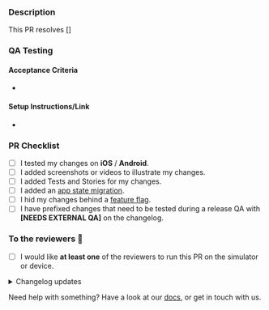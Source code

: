 <!--
➡️ Use a PR title in the form of  `type(PROJECT-XXXX): what changed`
➡️ Provide the Jira ticket in square brackets like [PROJECT-XXXX]

❗️ If this is a work in progress, remember to prefix it with [WIP] and/or open a draft PR instead of normal PR
-->

### Description

<!-- Info, implementation, how to get there, before & after screenshots & videos, follow-up work, etc -->

This PR resolves []

### QA Testing

<!-- Please provide information on how to test this PR.
These tests will be run in recent changes QA, they do not have to be extensive, just a high level feature sanity check, you should do your own extensive QA with your team. -->

#### Acceptance Criteria

-

#### Setup Instructions/Link

-

### PR Checklist

- [ ] I tested my changes on **iOS** / **Android**.
- [ ] I added screenshots or videos to illustrate my changes.
- [ ] I added Tests and Stories for my changes.
- [ ] I added an [app state migration].
- [ ] I hid my changes behind a [feature flag].
- [ ] I have prefixed changes that need to be tested during a release QA with **[NEEDS EXTERNAL QA]** on the changelog.

### To the reviewers 👀

- [ ] I would like **at least one** of the reviewers to run this PR on the simulator or device.

<details><summary>Changelog updates</summary>

### Changelog updates

<!-- 📝 Please fill out at least one of these sections. -->
<!-- ⓘ 'User-facing' changes will be published as release notes. -->
<!-- ⌫ Feel free to remove sections that don't apply. -->
<!-- • Write a markdown list or just a single paragraph, but stick to plain text. -->
<!-- 📖 eg. `Enable lotsByFollowedArtists - john` or `Fix phone input misalignment - mary`. -->
<!-- 🤷‍♂️ Replace this entire block with the hashtag `#nochangelog` to avoid updating the changelog. -->

#### Cross-platform user-facing changes

-

#### iOS user-facing changes

-

#### Android user-facing changes

-

#### Dev changes

-

<!-- end_changelog_updates -->

</details>

Need help with something? Have a look at our [docs], or get in touch with us.

[app state migration]: ../blob/main/docs/adding_state_migrations.md
[feature flag]: ../blob/main/docs/developing_a_feature.md
[docs]: ../blob/main/docs/README.md
